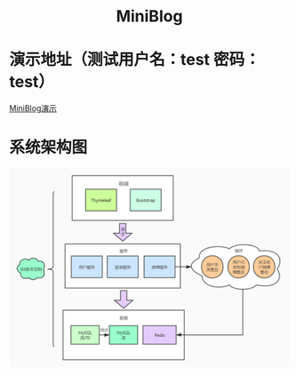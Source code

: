 <div align="center">
    <h1>
        MiniBlog
    </h1>
</div>
<h1>演示地址（测试用户名：test 密码：test）</h1>
<a href="http://bowentu.top:8080">MiniBlog演示</a>
<h1>系统架构图</h1>

<div align="center">
  <img src="pics/miniblog架构.jpg">
</div>
